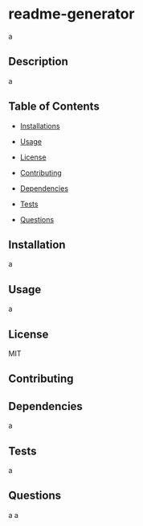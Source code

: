 # readme-generator 
a   

## Description 
a 

## Table of Contents

* [Installations](#installations)

* [Usage](#usage)

* [License](#license)

* [Contributing](#contributing)

* [Dependencies](#dependencies)

* [Tests](#tests)

* [Questions](#questions)

## Installation
a 

## Usage
a 

## License
MIT

## Contributing


## Dependencies
a

## Tests
a

## Questions
a
a
